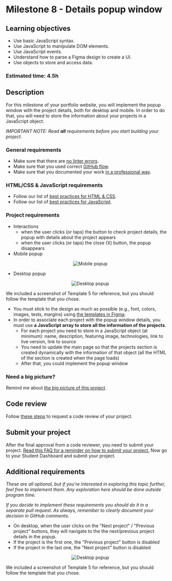 # Milestone 8 - Details popup window

## Learning objectives

- Use basic JavaScript syntax.
- Use JavaScript to manipulate DOM elements.
- Use JavaScript events.
- Understand how to parse a Figma design to create a UI.
- Use objects to store and access data.

### Estimated time: 4.5h

## Description

For this milestone of your portfolio website, you will implement the popup window with the project details, both for desktop and mobile. In order to do that, you will need to store the information about your projects in a JavaScript object.

*IMPORTANT NOTE: Read **all** requirements before you start building your project.*

### General requirements

- Make sure that there are [no linter errors](https://github.com/microverseinc/linters-config).
- Make sure that you used correct [GitHub flow](https://github.com/microverseinc/curriculum-transversal-skills/blob/main/git-github/articles/github_flow.md).
- Make sure that you documented your work [in a professional way](https://github.com/microverseinc/curriculum-transversal-skills/blob/main/documentation/articles/professional_repo_rules.md).

### HTML/CSS & JavaScript requirements

- Follow our list of [best practices for HTML & CSS](https://github.com/microverseinc/curriculum-html-css/blob/main/articles/html_css_best_practices.md).
- Follow our list of [best practices for JavaScript](https://github.com/microverseinc/curriculum-html-css/blob/main/articles/javascript_best_practices.md).

### Project requirements

- Interactions
  - when the user clicks (or taps) the button to check project details, the popup with details about the project appears
  - when the user clicks (or taps) the close (X) button, the popup disappears
- Mobile popup
  <p align="center">
    <img src="./images/m8_popup/modal_mobile.png" alt="Mobile popup" />
  </p>
- Desktop popup
  <p align="center">
    <img src="./images/m8_popup/modal_desktop.png" alt="Desktop popup" />
  </p>
We included a screenshot of Template 5 for reference, but you should follow the template that you chose.
- You must stick to the design as much as possible (e.g., font, colors, images, tests, margins) using [the templates in Figma](https://www.figma.com/file/l7SqJ3ZfkAKih9sFxvWSR4/Microverse-Student-Project-1?node-id=0%3A1).
- In order to associate each project with the popup window details, you must use **a JavaScript array to store all the information of the projects**.
  - For each project you need to store in a JavaScript object (at minimum): name, description, featuring image, technologies, link to live version, link to source
  - You need to update the main page so that the projects section is created dynamically with the information of that object (all the HTML of the section is created when the page loads)
  - After that, you could implement the popup window


### Need a big picture?

Remind me about [the big picture of this project](./sneak_peek.md).

## Code review

Follow [these steps](https://github.com/microverseinc/curriculum-transversal-skills/blob/main/code-review/articles/how_to_ask_for_a_code_review.md) to request a code review of your project.

## Submit your project

After the final approval from a code reviewer, you need to submit your project.
[Read this FAQ for a reminder on how to submit your project.](https://microverse.zendesk.com/hc/en-us/articles/360061344234)
Now go to your Student Dashboard and submit your project.

## Additional requirements

*These are all optional, but if you're interested in exploring this topic further, feel free to implement them. Any exploration here should be done outside program time.*

*If you decide to implement these requirements you should do it in a separate pull request. As always, remember to clearly document your decision in GitHub comments.*

- On desktop, when the user clicks on the "Next project" / "Previous project" buttons, they will navigate to the the next/previous project details in the popup.
- If the project is the first one, the "Previous project" button is disabled
- If the project in the last one, the "Next project" button is disabled
  <p align="center">
    <img src="./images/m8_popup/modal_desktop.png" alt="Desktop popup" />
  </p>
We included a screenshot of Template 5 for reference, but you should follow the template that you chose.
